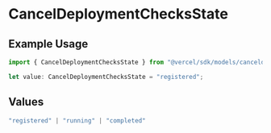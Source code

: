 # CancelDeploymentChecksState

## Example Usage

```typescript
import { CancelDeploymentChecksState } from "@vercel/sdk/models/canceldeploymentop.js";

let value: CancelDeploymentChecksState = "registered";
```

## Values

```typescript
"registered" | "running" | "completed"
```